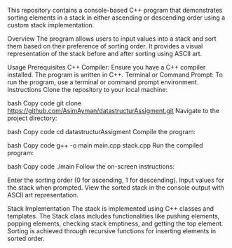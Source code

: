 This repository contains a console-based C++ program that demonstrates sorting elements in a stack in either ascending or descending order using a custom stack implementation.

Overview
The program allows users to input values into a stack and sort them based on their preference of sorting order. It provides a visual representation of the stack before and after sorting using ASCII art.

Usage
Prerequisites
C++ Compiler: Ensure you have a C++ compiler installed. The program is written in C++.
Terminal or Command Prompt: To run the program, use a terminal or command prompt environment.
Instructions
Clone the repository to your local machine:

bash
Copy code
git clone https://github.com/AsimAyman/datastructurAssigment.git
Navigate to the project directory:

bash
Copy code
cd datastructurAssigment
Compile the program:

bash
Copy code
g++ -o main main.cpp stack.cpp
Run the compiled program:

bash
Copy code
./main
Follow the on-screen instructions:

Enter the sorting order (0 for ascending, 1 for descending).
Input values for the stack when prompted.
View the sorted stack in the console output with ASCII art representation.

Stack Implementation
The stack is implemented using C++ classes and templates.
The Stack class includes functionalities like pushing elements, popping elements, checking stack emptiness, and getting the top element.
Sorting is achieved through recursive functions for inserting elements in sorted order.
